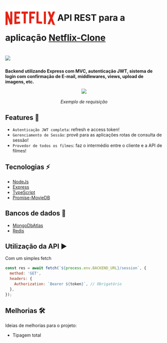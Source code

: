 <h1>
   <p> 
      <img src="https://github.com/ViniR07/netflix-clone/blob/master/public/netflix-logo.svg" width="160" align="center" />
      API REST para a aplicação <a href="https://github.com/ViniR07/netflix-clone/" target="_blank">Netflix-Clone</a>
   </p>
   <img src="https://img.shields.io/github/license/vinimrs/netflix-backend?color=black" align="center" />
</h1>

<!--
<img src="https://github.com/ViniR07/netflix-clone/blob/master/public/netflix-logo.svg" width="400px" />
-->

**Backend utilizando Express com MVC, autenticação JWT, sistema de login com confirmação de E-mail, middlewares, views, upload de imagens, etc.**

<p align="center">
   <img src="https://user-images.githubusercontent.com/92659173/165975664-c1ce512b-4ce0-4ab3-851f-1a6bc6baa520.png"  width="850"/>
   <p align="center">
      <i>Exemplo de requisição</i>
   </p>
</p>

## Features :hammer:

- `Autenticação JWT completa`: refresh e access token!
- `Gerenciamento de Sessão`: provê para as aplicações rotas de consulta de sessão!
- `Provedor de todos os filmes`: faz o intermédio entre o cliente e a API de filmes!

## Tecnologias ⚡

- [NodeJs](https://nodejs.org/en/)
- [Express](https://expressjs.com/pt-br/)
- [TypeScript](https://www.typescriptlang.org)
- [Promise-MovieDB](https://www.npmjs.com/package/moviedb-promise)

## Bancos de dados 💾

- [MongoDbAtlas](https://www.mongodb.com/cloud/atlas/lp/try2)
- [Redis](https://redis.io)

## Utilização da API :arrow_forward:

Com um simples fetch

```javascript
const res = await fetch(`${process.env.BACKEND_URL}/session`, {
  method: 'GET',
  headers: {
    Authorization: `Bearer ${token}`, // Obrigatório
  },
});
```

## Melhorias 🛠

Ideias de melhorias para o projeto:

- Tipagem total
